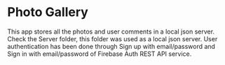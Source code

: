 # Photo Gallery 
This app stores all the photos and user comments in a local json server. Check the Server folder, this folder was used as a local json server. 
User authentication has been done through Sign up with email/password and Sign in with email/password of Firebase Auth REST API service.



